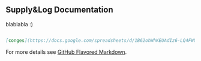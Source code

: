 ## Supply&Log Documentation

blablabla :)

```markdown

[conges](https://docs.google.com/spreadsheets/d/1B62ohWhKEUAdIz6-LQ4FWUlD7q6Zevjo746GFeqRIRo/edit?ts=5d35d55f#gid=0)
```

For more details see [GitHub Flavored Markdown](https://guides.github.com/features/mastering-markdown/).

